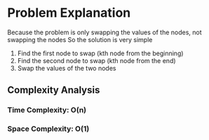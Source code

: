 # Problem Explanation

Because the problem is only swapping the values of the nodes, not swapping the nodes
So the solution is very simple

1. Find the first node to swap (kth node from the beginning)
2. Find the second node to swap (kth node from the end)
3. Swap the values of the two nodes

## Complexity Analysis

### Time Complexity: O(n)

### Space Complexity: O(1)